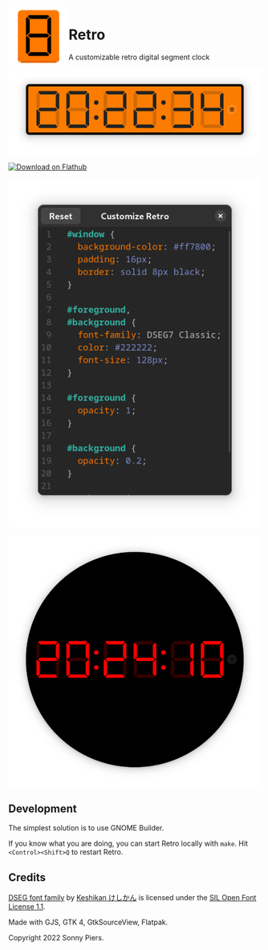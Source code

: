 <img style="vertical-align: middle;" src="data/icon.png" width="120" height="120" align="left">

# Retro

A customizable retro digital segment clock

![](data/screenshots/default.png)

<a href='https://beta.flathub.org/apps/details/re.sonny.Retro'><img width='180' height='60' alt='Download on Flathub' src='https://flathub.org/assets/badges/flathub-badge-en.svg'/></a>

![](data/screenshots/editor.png)

![](data/screenshots/custom.png)

## Development

The simplest solution is to use GNOME Builder.

If you know what you are doing, you can start Retro locally with `make`. Hit `<Control><Shift>Q` to restart Retro.

## Credits

[DSEG font family](https://www.keshikan.net/fonts-e.html) by [Keshikan けしかん](https://twitter.com/keshinomi_88pro/) is licensed under the [SIL Open Font License 1.1](http://scripts.sil.org/OFL).

Made with GJS, GTK 4, GtkSourceView, Flatpak.

Copyright 2022 Sonny Piers.
